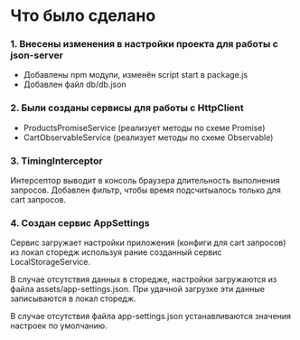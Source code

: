 # Что было сделано

### 1. Внесены изменения в настройки проекта для работы с json-server

  * Добавлены npm модули, изменён script start в package.js
  * Добавлен файл db/db.json


### 2. Были созданы сервисы для работы с HttpClient

  * ProductsPromiseService (реализует методы по схеме Promise)
  * CartObservableService (реализует методы по схеме Observable)


### 3. TimingInterceptor

Интерсептор выводит в консоль браузера длительность выполнения запросов.
Добавлен фильтр, чтобы время подсчитыалось только для cart запросов.


### 4. Создан сервис AppSettings

Сервис загружает настройки приложения (конфиги для cart запросов) из локал сторедж используя рание созданный сервис LocalStorageService.

В случае отсутствия данных в сторедже, настройки загружаются из файла assets/app-settings.json. 
При удачной загрузке эти данные записываются в локал сторедж.

В случае отсутствия файла app-settings.json устанавливаются значения настроек по умолчанию.

